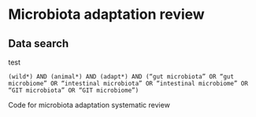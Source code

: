 # Microbiota adaptation review

## Data search
test
````
(wild*) AND (animal*) AND (adapt*) AND (“gut microbiota” OR “gut microbiome” OR “intestinal microbiota” OR “intestinal microbiome” OR “GIT microbiota” OR “GIT microbiome”)
````

Code for microbiota adaptation systematic review
